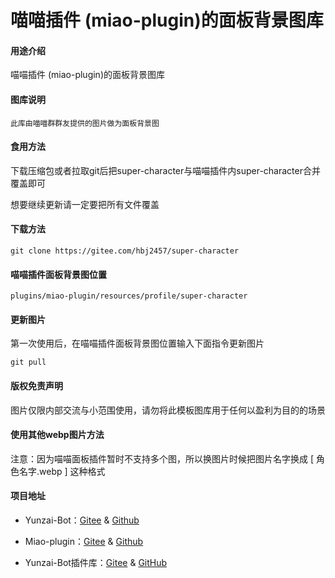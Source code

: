 # 喵喵插件 (miao-plugin)的面板背景图库

#### 用途介绍
喵喵插件 (miao-plugin)的面板背景图库

#### 图库说明
```
此库由喵喵群群友提供的图片做为面板背景图
```

#### 食用方法

下载压缩包或者拉取git后把super-character与喵喵插件内super-character合并覆盖即可

想要继续更新请一定要把所有文件覆盖
	
#### 下载方法
```
git clone https://gitee.com/hbj2457/super-character
```
	
#### 喵喵插件面板背景图位置
```
plugins/miao-plugin/resources/profile/super-character
```

#### 更新图片
第一次使用后，在喵喵插件面板背景图位置输入下面指令更新图片
```
git pull
```

#### 版权免责声明
图片仅限内部交流与小范围使用，请勿将此模板图库用于任何以盈利为目的的场景

#### 使用其他webp图片方法
注意：因为喵喵面板插件暂时不支持多个图，所以换图片时候把图片名字换成 [ 角色名字.webp ] 这种格式

#### 项目地址
* Yunzai-Bot：[Gitee](https://gitee.com/Le-niao/Yunzai-Bot) & [Github](https://github.com/Le-niao/Yunzai-Bot)

* Miao-plugin：[Gitee](https://gitee.com/yoimiya-kokomi/miao-plugin) & [Github](https://github.com/yoimiya-kokomi/miao-plugin)

* Yunzai-Bot插件库：[Gitee](https://gitee.com/Hikari666/Yunzai-Bot-plugins-index) & [GitHub](https://github.com/HiArcadia/Yunzai-Bot-plugins-index)
